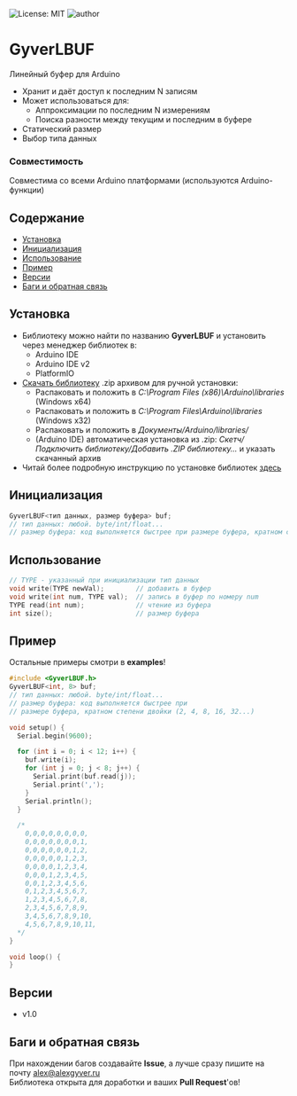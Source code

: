 ![License: MIT](https://img.shields.io/badge/License-MIT-green.svg)
![author](https://img.shields.io/badge/author-AlexGyver-informational.svg)
# GyverLBUF
Линейный буфер для Arduino
- Хранит и даёт доступ к последним N записям
- Может использоваться для:
    - Аппроксимации по последним N измерениям
    - Поиска разности между текущим и последним в буфере
- Статический размер
- Выбор типа данных

### Совместимость
Совместима со всеми Arduino платформами (используются Arduino-функции)

## Содержание
- [Установка](#install)
- [Инициализация](#init)
- [Использование](#usage)
- [Пример](#example)
- [Версии](#versions)
- [Баги и обратная связь](#feedback)

<a id="install"></a>
## Установка
- Библиотеку можно найти по названию **GyverLBUF** и установить через менеджер библиотек в:
    - Arduino IDE
    - Arduino IDE v2
    - PlatformIO
- [Скачать библиотеку](https://github.com/GyverLibs/GyverLBUF/archive/refs/heads/main.zip) .zip архивом для ручной установки:
    - Распаковать и положить в *C:\Program Files (x86)\Arduino\libraries* (Windows x64)
    - Распаковать и положить в *C:\Program Files\Arduino\libraries* (Windows x32)
    - Распаковать и положить в *Документы/Arduino/libraries/*
    - (Arduino IDE) автоматическая установка из .zip: *Скетч/Подключить библиотеку/Добавить .ZIP библиотеку…* и указать скачанный архив
- Читай более подробную инструкцию по установке библиотек [здесь](https://alexgyver.ru/arduino-first/#%D0%A3%D1%81%D1%82%D0%B0%D0%BD%D0%BE%D0%B2%D0%BA%D0%B0_%D0%B1%D0%B8%D0%B1%D0%BB%D0%B8%D0%BE%D1%82%D0%B5%D0%BA)

<a id="init"></a>
## Инициализация
```cpp
GyverLBUF<тип данных, размер буфера> buf;
// тип данных: любой. byte/int/float...
// размер буфера: код выполняется быстрее при размере буфера, кратном степени двойки (2, 4, 8, 16, 32...)
```

<a id="usage"></a>
## Использование
```cpp
// TYPE - указанный при инициализации тип данных
void write(TYPE newVal);        // добавить в буфер
void write(int num, TYPE val);  // запись в буфер по номеру num
TYPE read(int num);             // чтение из буфера
int size();                     // размер буфера
```

<a id="example"></a>
## Пример
Остальные примеры смотри в **examples**!
```cpp
#include <GyverLBUF.h>
GyverLBUF<int, 8> buf;
// тип данных: любой. byte/int/float...
// размер буфера: код выполняется быстрее при
// размере буфера, кратном степени двойки (2, 4, 8, 16, 32...)

void setup() {
  Serial.begin(9600);

  for (int i = 0; i < 12; i++) {
    buf.write(i);
    for (int j = 0; j < 8; j++) {
      Serial.print(buf.read(j));
      Serial.print(',');
    }
    Serial.println();
  }

  /*
    0,0,0,0,0,0,0,0,
    0,0,0,0,0,0,0,1,
    0,0,0,0,0,0,1,2,
    0,0,0,0,0,1,2,3,
    0,0,0,0,1,2,3,4,
    0,0,0,1,2,3,4,5,
    0,0,1,2,3,4,5,6,
    0,1,2,3,4,5,6,7,
    1,2,3,4,5,6,7,8,
    2,3,4,5,6,7,8,9,
    3,4,5,6,7,8,9,10,
    4,5,6,7,8,9,10,11,
  */
}

void loop() {
}
```

<a id="versions"></a>
## Версии
- v1.0

<a id="feedback"></a>
## Баги и обратная связь
При нахождении багов создавайте **Issue**, а лучше сразу пишите на почту [alex@alexgyver.ru](mailto:alex@alexgyver.ru)  
Библиотека открыта для доработки и ваших **Pull Request**'ов!